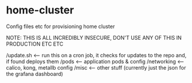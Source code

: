 # home-cluster
Config files etc for provisioning home cluster

NOTE: THIS IS ALL INCREDIBLY INSECURE, DON'T USE ANY OF THIS IN PRODUCTION ETC ETC

/update.sh <-- run this on a cron job, it checks for updates to the repo and, if found deploys them
/pods <-- application pods & config
/networking <-- calico, kong, metallb config
/misc <-- other stuff (currently just the json for the grafana dashboard)
